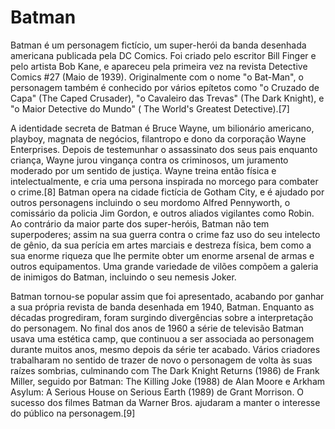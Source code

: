 #  Batman

Batman é um personagem fictício, um super-herói da banda desenhada americana publicada pela DC Comics. Foi criado pelo escritor Bill Finger e pelo artista Bob Kane, e apareceu pela primeira vez na revista Detective Comics #27 (Maio de 1939). Originalmente com o nome "o Bat-Man", o personagem também é conhecido por vários epítetos como "o Cruzado de Capa" (The Caped Crusader), "o Cavaleiro das Trevas" (The Dark Knight), e "o Maior Detective do Mundo" ( The World's Greatest Detective).[7]

A identidade secreta de Batman é Bruce Wayne, um bilionário americano, playboy, magnata de negócios, filantropo e dono da corporação Wayne Enterprises. Depois de testemunhar o assassinato dos seus pais enquanto criança, Wayne jurou vingança contra os criminosos, um juramento moderado por um sentido de justiça. Wayne treina então física e intelectualmente, e cria uma persona inspirada no morcego para combater o crime.[8] Batman opera na cidade fictícia de Gotham City, e é ajudado por outros personagens incluindo o seu mordomo Alfred Pennyworth, o comissário da policia Jim Gordon, e outros aliados vigilantes como Robin. Ao contrário da maior parte dos super-heróis, Batman não tem superpoderes; assim na sua guerra contra o crime faz uso do seu intelecto de gênio, da sua perícia em artes marciais e destreza física, bem como a sua enorme riqueza que lhe permite obter um enorme arsenal de armas e outros equipamentos. Uma grande variedade de vilões compõem a galeria de inimigos do Batman, incluindo o seu nemesis Joker.

Batman tornou-se popular assim que foi apresentado, acabando por ganhar a sua própria revista de banda desenhada em 1940, Batman. Enquanto as décadas progrediram, foram surgindo divergências sobre a interpretação do personagem. No final dos anos de 1960 a série de televisão Batman usava uma estética camp, que continuou a ser associada ao personagem durante muitos anos, mesmo depois da série ter acabado. Vários criadores trabalharam no sentido de trazer de novo o personagem de volta às suas raízes sombrias, culminando com The Dark Knight Returns (1986) de Frank Miller, seguido por Batman: The Killing Joke (1988) de Alan Moore e Arkham Asylum: A Serious House on Serious Earth (1989) de Grant Morrison. O sucesso dos filmes Batman da Warner Bros. ajudaram a manter o interesse do público na personagem.[9]
